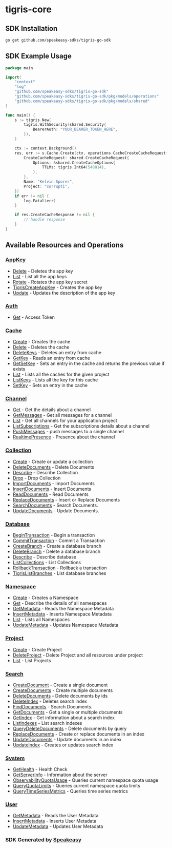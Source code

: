 # tigris-core

<!-- Start SDK Installation -->
## SDK Installation

```bash
go get github.com/speakeasy-sdks/tigris-go-sdk
```
<!-- End SDK Installation -->

## SDK Example Usage
<!-- Start SDK Example Usage -->
```go
package main

import(
	"context"
	"log"
	"github.com/speakeasy-sdks/tigris-go-sdk"
	"github.com/speakeasy-sdks/tigris-go-sdk/pkg/models/operations"
	"github.com/speakeasy-sdks/tigris-go-sdk/pkg/models/shared"
)

func main() {
    s := tigris.New(
        tigris.WithSecurity(shared.Security{
            BearerAuth: "YOUR_BEARER_TOKEN_HERE",
        }),
    )

    ctx := context.Background()
    res, err := s.Cache.Create(ctx, operations.CacheCreateCacheRequest{
        CreateCacheRequest: shared.CreateCacheRequest{
            Options: &shared.CreateCacheOptions{
                TTLMs: tigris.Int64(548814),
            },
        },
        Name: "Kelvin Sporer",
        Project: "corrupti",
    })
    if err != nil {
        log.Fatal(err)
    }

    if res.CreateCacheResponse != nil {
        // handle response
    }
}
```
<!-- End SDK Example Usage -->

<!-- Start SDK Available Operations -->
## Available Resources and Operations


### [AppKey](docs/appkey/README.md)

* [Delete](docs/appkey/README.md#delete) - Deletes the app key
* [List](docs/appkey/README.md#list) - List all the app keys
* [Rotate](docs/appkey/README.md#rotate) - Rotates the app key secret
* [TigrisCreateAppKey](docs/appkey/README.md#tigriscreateappkey) - Creates the app key
* [Update](docs/appkey/README.md#update) - Updates the description of the app key

### [Auth](docs/auth/README.md)

* [Get](docs/auth/README.md#get) - Access Token

### [Cache](docs/cache/README.md)

* [Create](docs/cache/README.md#create) - Creates the cache
* [Delete](docs/cache/README.md#delete) - Deletes the cache
* [DeleteKeys](docs/cache/README.md#deletekeys) - Deletes an entry from cache
* [GetKey](docs/cache/README.md#getkey) - Reads an entry from cache
* [GetSetKey](docs/cache/README.md#getsetkey) - Sets an entry in the cache and returns the previous value if exists
* [List](docs/cache/README.md#list) - Lists all the caches for the given project
* [ListKeys](docs/cache/README.md#listkeys) - Lists all the key for this cache
* [SetKey](docs/cache/README.md#setkey) - Sets an entry in the cache

### [Channel](docs/channel/README.md)

* [Get](docs/channel/README.md#get) - Get the details about a channel
* [GetMessages](docs/channel/README.md#getmessages) - Get all messages for a channel
* [List](docs/channel/README.md#list) - Get all channels for your application project
* [ListSubscriptions](docs/channel/README.md#listsubscriptions) - Get the subscriptions details about a channel
* [PushMessages](docs/channel/README.md#pushmessages) - push messages to a single channel
* [RealtimePresence](docs/channel/README.md#realtimepresence) - Presence about the channel

### [Collection](docs/collection/README.md)

* [Create](docs/collection/README.md#create) - Create or update a collection
* [DeleteDocuments](docs/collection/README.md#deletedocuments) - Delete Documents
* [Describe](docs/collection/README.md#describe) - Describe Collection
* [Drop](docs/collection/README.md#drop) - Drop Collection
* [ImportDocuments](docs/collection/README.md#importdocuments) - Import Documents
* [InsertDocuments](docs/collection/README.md#insertdocuments) - Insert Documents
* [ReadDocuments](docs/collection/README.md#readdocuments) - Read Documents
* [ReplaceDocuments](docs/collection/README.md#replacedocuments) - Insert or Replace Documents
* [SearchDocuments](docs/collection/README.md#searchdocuments) - Search Documents.
* [UpdateDocuments](docs/collection/README.md#updatedocuments) - Update Documents.

### [Database](docs/database/README.md)

* [BeginTransaction](docs/database/README.md#begintransaction) - Begin a transaction
* [CommitTransaction](docs/database/README.md#committransaction) - Commit a Transaction
* [CreateBranch](docs/database/README.md#createbranch) - Create a database branch
* [DeleteBranch](docs/database/README.md#deletebranch) - Delete a database branch
* [Describe](docs/database/README.md#describe) - Describe database
* [ListCollections](docs/database/README.md#listcollections) - List Collections
* [RollbackTransaction](docs/database/README.md#rollbacktransaction) - Rollback a transaction
* [TigrisListBranches](docs/database/README.md#tigrislistbranches) - List database branches

### [Namespace](docs/namespace/README.md)

* [Create](docs/namespace/README.md#create) - Creates a Namespace
* [Get](docs/namespace/README.md#get) - Describe the details of all namespaces
* [GetMetadata](docs/namespace/README.md#getmetadata) - Reads the Namespace Metadata
* [InsertMetadata](docs/namespace/README.md#insertmetadata) - Inserts Namespace Metadata
* [List](docs/namespace/README.md#list) - Lists all Namespaces
* [UpdateMetadata](docs/namespace/README.md#updatemetadata) - Updates Namespace Metadata

### [Project](docs/project/README.md)

* [Create](docs/project/README.md#create) - Create Project
* [DeleteProject](docs/project/README.md#deleteproject) - Delete Project and all resources under project
* [List](docs/project/README.md#list) - List Projects

### [Search](docs/search/README.md)

* [CreateDocument](docs/search/README.md#createdocument) - Create a single document
* [CreateDocuments](docs/search/README.md#createdocuments) - Create multiple documents
* [DeleteDocuments](docs/search/README.md#deletedocuments) - Delete documents by ids
* [DeleteIndex](docs/search/README.md#deleteindex) - Deletes search index
* [FindDocuments](docs/search/README.md#finddocuments) - Search Documents.
* [GetDocuments](docs/search/README.md#getdocuments) - Get a single or multiple documents
* [GetIndex](docs/search/README.md#getindex) - Get information about a search index
* [ListIndexes](docs/search/README.md#listindexes) - List search indexes
* [QueryDeleteDocuments](docs/search/README.md#querydeletedocuments) - Delete documents by query
* [ReplaceDocuments](docs/search/README.md#replacedocuments) - Create or replace documents in an index
* [UpdateDocuments](docs/search/README.md#updatedocuments) - Update documents in an index
* [UpdateIndex](docs/search/README.md#updateindex) - Creates or updates search index

### [System](docs/system/README.md)

* [GetHealth](docs/system/README.md#gethealth) - Health Check
* [GetServerInfo](docs/system/README.md#getserverinfo) - Information about the server
* [ObservabilityQuotaUsage](docs/system/README.md#observabilityquotausage) - Queries current namespace quota usage
* [QueryQuotaLimits](docs/system/README.md#queryquotalimits) - Queries current namespace quota limits
* [QueryTimeSeriesMetrics](docs/system/README.md#querytimeseriesmetrics) - Queries time series metrics

### [User](docs/user/README.md)

* [GetMetadata](docs/user/README.md#getmetadata) - Reads the User Metadata
* [InsertMetadata](docs/user/README.md#insertmetadata) - Inserts User Metadata
* [UpdateMetadata](docs/user/README.md#updatemetadata) - Updates User Metadata
<!-- End SDK Available Operations -->

### SDK Generated by [Speakeasy](https://docs.speakeasyapi.dev/docs/using-speakeasy/client-sdks)
